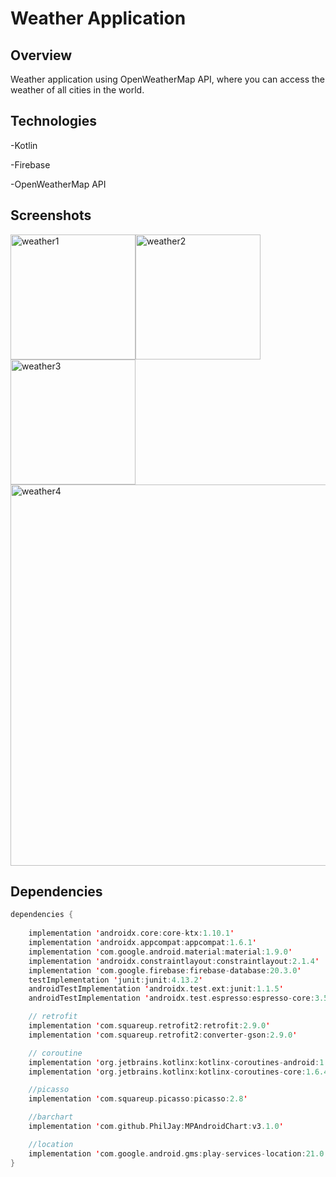 # Weather Application</p>


## Overview

Weather application using OpenWeatherMap API, where you can access the weather of all cities in the world.

## Technologies

-Kotlin
</p>-Firebase
</p>-OpenWeatherMap API


## Screenshots


<div style="display: flex; flex-wrap: wrap;">
    <img width="200" alt="weather1" src="https://github.com/user-attachments/assets/b6468a86-3a00-4c4b-89f5-cff8c7bc2b68">
    <img width="200" alt="weather2" src="https://github.com/user-attachments/assets/f49a9571-58ae-470d-9e77-22e981d51423">
    <img width="200" alt="weather3" src="https://github.com/user-attachments/assets/6c4a7f01-7d5f-4cf0-a2a9-e235707b05ff">
    <img width="610" alt="weather4" src="https://github.com/user-attachments/assets/1cc427f3-a3e2-4f38-a2d4-373b20dacb48">
</div>


## Dependencies

```kotlin
dependencies {
    
    implementation 'androidx.core:core-ktx:1.10.1'
    implementation 'androidx.appcompat:appcompat:1.6.1'
    implementation 'com.google.android.material:material:1.9.0'
    implementation 'androidx.constraintlayout:constraintlayout:2.1.4'
    implementation 'com.google.firebase:firebase-database:20.3.0'
    testImplementation 'junit:junit:4.13.2'
    androidTestImplementation 'androidx.test.ext:junit:1.1.5'
    androidTestImplementation 'androidx.test.espresso:espresso-core:3.5.1'

    // retrofit
    implementation 'com.squareup.retrofit2:retrofit:2.9.0'
    implementation 'com.squareup.retrofit2:converter-gson:2.9.0'

    // coroutine
    implementation 'org.jetbrains.kotlinx:kotlinx-coroutines-android:1.6.4'
    implementation 'org.jetbrains.kotlinx:kotlinx-coroutines-core:1.6.4'

    //picasso
    implementation 'com.squareup.picasso:picasso:2.8'

    //barchart
    implementation 'com.github.PhilJay:MPAndroidChart:v3.1.0'

    //location
    implementation 'com.google.android.gms:play-services-location:21.0.1'
}

```
